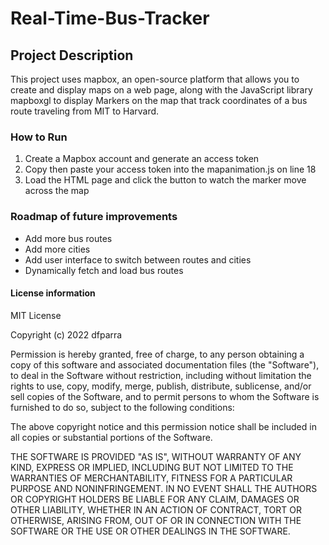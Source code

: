 # Real-Time-Bus-Tracker

## Project Description
This project uses mapbox, an open-source platform that allows you to create and display maps on a web page, along with the JavaScript library mapboxgl to display Markers on the map that track coordinates of a bus route traveling from MIT to Harvard.

### How to Run
1. Create a Mapbox account and generate an access token
2. Copy then paste your access token into the mapanimation.js on line 18
3. Load the HTML page and click the button to watch the marker move across the map

### Roadmap of future improvements
* Add more bus routes
* Add more cities
* Add user interface to switch between routes and cities
* Dynamically fetch and load bus routes 

 

#### License information
MIT License

Copyright (c) 2022 dfparra

Permission is hereby granted, free of charge, to any person obtaining a copy
of this software and associated documentation files (the "Software"), to deal
in the Software without restriction, including without limitation the rights
to use, copy, modify, merge, publish, distribute, sublicense, and/or sell
copies of the Software, and to permit persons to whom the Software is
furnished to do so, subject to the following conditions:

The above copyright notice and this permission notice shall be included in all
copies or substantial portions of the Software.

THE SOFTWARE IS PROVIDED "AS IS", WITHOUT WARRANTY OF ANY KIND, EXPRESS OR
IMPLIED, INCLUDING BUT NOT LIMITED TO THE WARRANTIES OF MERCHANTABILITY,
FITNESS FOR A PARTICULAR PURPOSE AND NONINFRINGEMENT. IN NO EVENT SHALL THE
AUTHORS OR COPYRIGHT HOLDERS BE LIABLE FOR ANY CLAIM, DAMAGES OR OTHER
LIABILITY, WHETHER IN AN ACTION OF CONTRACT, TORT OR OTHERWISE, ARISING FROM,
OUT OF OR IN CONNECTION WITH THE SOFTWARE OR THE USE OR OTHER DEALINGS IN THE
SOFTWARE.